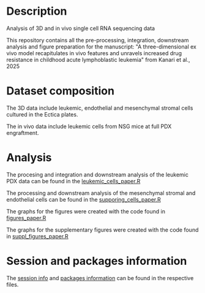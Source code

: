 # Description
Analysis of 3D and in vivo single cell RNA sequencing data

This repository contains all the pre-processing, integration, downstream analysis and figure preparation for the manuscript: "A three-dimensional ex vivo model recapitulates in vivo features and unravels increased drug resistance in childhood acute lymphoblastic leukemia" from Kanari et al., 2025

# Dataset composition
The 3D data include leukemic, endothelial and mesenchymal stromal cells cultured in the Ectica plates. 

The in vivo data include leukemic cells from NSG mice at full PDX engraftment.

# Analysis 
The procesing and integration and downstream analysis of the leukemic PDX data can be found in the [leukemic_cells_paper.R](https://github.com/mkanari/scRNAseq_analysis/blob/main/leukemia_cells_paper.R)

The processing and downstream analysis of the mesenchymal stromal and endothelial cells can be found in the [supporing_cells_paper.R](https://github.com/mkanari/scRNAseq_analysis/blob/main/supporting_cells_paper.R)

The graphs for the figures were created with the code found in [figures_paper.R](https://github.com/mkanari/scRNAseq_analysis/blob/b5ee7778aeaca6fc446d70967c4ce65cea1f90a6/figures_paper.R) 

The graphs for the supplementary figures were created with the code found in [suppl_figures_paper.R
](https://github.com/mkanari/scRNAseq_analysis/blob/main/suppl_figures_paper.R)
# Session and packages information
The [session info](https://github.com/mkanari/scRNAseq_analysis/blob/main/session_info.md) and [packages information](https://github.com/mkanari/scRNAseq_analysis/blob/main/installed_packages.csv) can be found in the respective files. 

